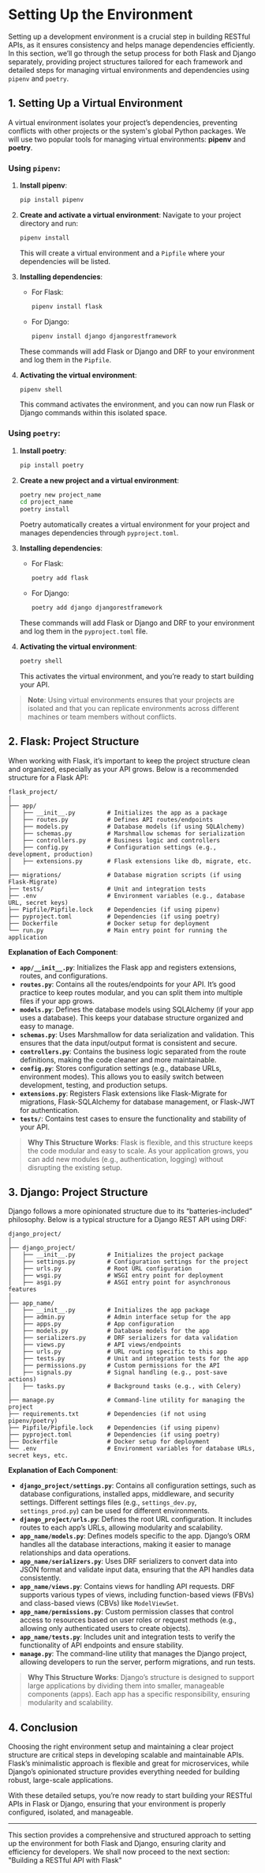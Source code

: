 # **Setting Up the Environment**

Setting up a development environment is a crucial step in building RESTful APIs, as it ensures consistency and helps manage dependencies efficiently. In this section, we’ll go through the setup process for both Flask and Django separately, providing project structures tailored for each framework and detailed steps for managing virtual environments and dependencies using `pipenv` and `poetry`.

## **1. Setting Up a Virtual Environment**

A virtual environment isolates your project’s dependencies, preventing conflicts with other projects or the system's global Python packages. We will use two popular tools for managing virtual environments: **pipenv** and **poetry**.

### **Using `pipenv`**:
1. **Install pipenv**:
   ```bash
   pip install pipenv
   ```
   
2. **Create and activate a virtual environment**:
   Navigate to your project directory and run:
   ```bash
   pipenv install
   ```
   This will create a virtual environment and a `Pipfile` where your dependencies will be listed.

3. **Installing dependencies**:
   - For Flask:
     ```bash
     pipenv install flask
     ```
   - For Django:
     ```bash
     pipenv install django djangorestframework
     ```
   These commands will add Flask or Django and DRF to your environment and log them in the `Pipfile`.

4. **Activating the virtual environment**:
   ```bash
   pipenv shell
   ```
   This command activates the environment, and you can now run Flask or Django commands within this isolated space.

### **Using `poetry`**:
1. **Install poetry**:
   ```bash
   pip install poetry
   ```

2. **Create a new project and a virtual environment**:
   ```bash
   poetry new project_name
   cd project_name
   poetry install
   ```
   Poetry automatically creates a virtual environment for your project and manages dependencies through `pyproject.toml`.

3. **Installing dependencies**:
   - For Flask:
     ```bash
     poetry add flask
     ```
   - For Django:
     ```bash
     poetry add django djangorestframework
     ```
   These commands will add Flask or Django and DRF to your environment and log them in the `pyproject.toml` file.

4. **Activating the virtual environment**:
   ```bash
   poetry shell
   ```
   This activates the virtual environment, and you’re ready to start building your API.

> **Note**: Using virtual environments ensures that your projects are isolated and that you can replicate environments across different machines or team members without conflicts.

## **2. Flask: Project Structure**

When working with Flask, it’s important to keep the project structure clean and organized, especially as your API grows. Below is a recommended structure for a Flask API:

```
flask_project/
│
├── app/
│   ├── __init__.py         # Initializes the app as a package
│   ├── routes.py           # Defines API routes/endpoints
│   ├── models.py           # Database models (if using SQLAlchemy)
│   ├── schemas.py          # Marshmallow schemas for serialization
│   ├── controllers.py      # Business logic and controllers
│   ├── config.py           # Configuration settings (e.g., development, production)
│   ├── extensions.py       # Flask extensions like db, migrate, etc.
│
├── migrations/             # Database migration scripts (if using Flask-Migrate)
├── tests/                  # Unit and integration tests
├── .env                    # Environment variables (e.g., database URL, secret keys)
├── Pipfile/Pipfile.lock    # Dependencies (if using pipenv)
├── pyproject.toml          # Dependencies (if using poetry)
├── Dockerfile              # Docker setup for deployment
└── run.py                  # Main entry point for running the application
```

**Explanation of Each Component**:
- **`app/__init__.py`**: Initializes the Flask app and registers extensions, routes, and configurations.
- **`routes.py`**: Contains all the routes/endpoints for your API. It’s good practice to keep routes modular, and you can split them into multiple files if your app grows.
- **`models.py`**: Defines the database models using SQLAlchemy (if your app uses a database). This keeps your database structure organized and easy to manage.
- **`schemas.py`**: Uses Marshmallow for data serialization and validation. This ensures that the data input/output format is consistent and secure.
- **`controllers.py`**: Contains the business logic separated from the route definitions, making the code cleaner and more maintainable.
- **`config.py`**: Stores configuration settings (e.g., database URLs, environment modes). This allows you to easily switch between development, testing, and production setups.
- **`extensions.py`**: Registers Flask extensions like Flask-Migrate for migrations, Flask-SQLAlchemy for database management, or Flask-JWT for authentication.
- **`tests/`**: Contains test cases to ensure the functionality and stability of your API.

> **Why This Structure Works**: Flask is flexible, and this structure keeps the code modular and easy to scale. As your application grows, you can add new modules (e.g., authentication, logging) without disrupting the existing setup.

## **3. Django: Project Structure**

Django follows a more opinionated structure due to its “batteries-included” philosophy. Below is a typical structure for a Django REST API using DRF:

```
django_project/
│
├── django_project/
│   ├── __init__.py         # Initializes the project package
│   ├── settings.py         # Configuration settings for the project
│   ├── urls.py             # Root URL configuration
│   ├── wsgi.py             # WSGI entry point for deployment
│   ├── asgi.py             # ASGI entry point for asynchronous features
│
├── app_name/
│   ├── __init__.py         # Initializes the app package
│   ├── admin.py            # Admin interface setup for the app
│   ├── apps.py             # App configuration
│   ├── models.py           # Database models for the app
│   ├── serializers.py      # DRF serializers for data validation
│   ├── views.py            # API views/endpoints
│   ├── urls.py             # URL routing specific to this app
│   ├── tests.py            # Unit and integration tests for the app
│   ├── permissions.py      # Custom permissions for the API
│   ├── signals.py          # Signal handling (e.g., post-save actions)
│   ├── tasks.py            # Background tasks (e.g., with Celery)
│
├── manage.py               # Command-line utility for managing the project
├── requirements.txt        # Dependencies (if not using pipenv/poetry)
├── Pipfile/Pipfile.lock    # Dependencies (if using pipenv)
├── pyproject.toml          # Dependencies (if using poetry)
├── Dockerfile              # Docker setup for deployment
└── .env                    # Environment variables for database URLs, secret keys, etc.
```

**Explanation of Each Component**:
- **`django_project/settings.py`**: Contains all configuration settings, such as database configurations, installed apps, middleware, and security settings. Different settings files (e.g., `settings_dev.py`, `settings_prod.py`) can be used for different environments.
- **`django_project/urls.py`**: Defines the root URL configuration. It includes routes to each app’s URLs, allowing modularity and scalability.
- **`app_name/models.py`**: Defines models specific to the app. Django’s ORM handles all the database interactions, making it easier to manage relationships and data operations.
- **`app_name/serializers.py`**: Uses DRF serializers to convert data into JSON format and validate input data, ensuring that the API handles data consistently.
- **`app_name/views.py`**: Contains views for handling API requests. DRF supports various types of views, including function-based views (FBVs) and class-based views (CBVs) like `ModelViewSet`.
- **`app_name/permissions.py`**: Custom permission classes that control access to resources based on user roles or request methods (e.g., allowing only authenticated users to create objects).
- **`app_name/tests.py`**: Includes unit and integration tests to verify the functionality of API endpoints and ensure stability.
- **`manage.py`**: The command-line utility that manages the Django project, allowing developers to run the server, perform migrations, and run tests.

> **Why This Structure Works**: Django’s structure is designed to support large applications by dividing them into smaller, manageable components (apps). Each app has a specific responsibility, ensuring modularity and scalability.

## **4. Conclusion**

Choosing the right environment setup and maintaining a clear project structure are critical steps in developing scalable and maintainable APIs. Flask’s minimalistic approach is flexible and great for microservices, while Django’s opinionated structure provides everything needed for building robust, large-scale applications.

With these detailed setups, you’re now ready to start building your RESTful APIs in Flask or Django, ensuring that your environment is properly configured, isolated, and manageable. 

---

This section provides a comprehensive and structured approach to setting up the environment for both Flask and Django, ensuring clarity and efficiency for developers. We shall now proceed to the next section: "Building a RESTful API with Flask"
